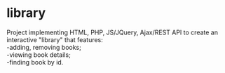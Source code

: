 # library

Project implementing HTML, PHP, JS/JQuery, Ajax/REST API to create an interactive "library" that features:<br>
-adding, removing books;<br>
-viewing book details;<br>
-finding book by id.
